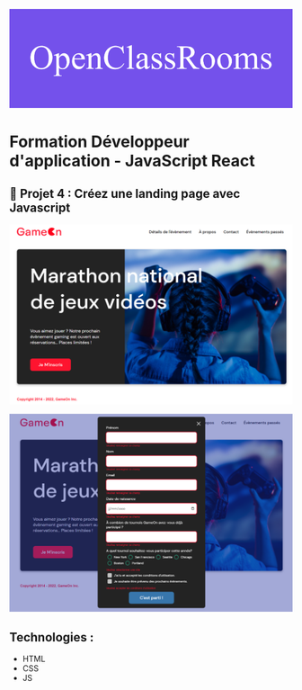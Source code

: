 ![formation](./assets/screenshot/openClassRooms.png)

# Formation Développeur d'application - JavaScript React

## 📎 Projet 4 : Créez une landing page avec Javascript

![home](./assets/screenshot/home.png)

![form](./assets/screenshot/form.png)

## Technologies :
- HTML
- CSS
- JS

